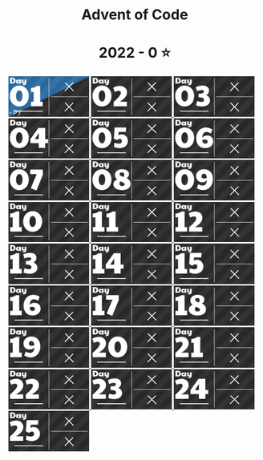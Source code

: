 
<h1 align="center">
  Advent of Code
</h1>

<!-- AOC TILES BEGIN -->
<h1 align="center">
  2022 - 0 ⭐
</h1>
<a href="2022/01/1.py">
  <img src="Media/2022/01.png" width="161px">
</a>
<a href="None">
  <img src="Media/2022/02.png" width="161px">
</a>
<a href="None">
  <img src="Media/2022/03.png" width="161px">
</a>
<a href="None">
  <img src="Media/2022/04.png" width="161px">
</a>
<a href="None">
  <img src="Media/2022/05.png" width="161px">
</a>
<a href="None">
  <img src="Media/2022/06.png" width="161px">
</a>
<a href="None">
  <img src="Media/2022/07.png" width="161px">
</a>
<a href="None">
  <img src="Media/2022/08.png" width="161px">
</a>
<a href="None">
  <img src="Media/2022/09.png" width="161px">
</a>
<a href="None">
  <img src="Media/2022/10.png" width="161px">
</a>
<a href="None">
  <img src="Media/2022/11.png" width="161px">
</a>
<a href="None">
  <img src="Media/2022/12.png" width="161px">
</a>
<a href="None">
  <img src="Media/2022/13.png" width="161px">
</a>
<a href="None">
  <img src="Media/2022/14.png" width="161px">
</a>
<a href="None">
  <img src="Media/2022/15.png" width="161px">
</a>
<a href="None">
  <img src="Media/2022/16.png" width="161px">
</a>
<a href="None">
  <img src="Media/2022/17.png" width="161px">
</a>
<a href="None">
  <img src="Media/2022/18.png" width="161px">
</a>
<a href="None">
  <img src="Media/2022/19.png" width="161px">
</a>
<a href="None">
  <img src="Media/2022/20.png" width="161px">
</a>
<a href="None">
  <img src="Media/2022/21.png" width="161px">
</a>
<a href="None">
  <img src="Media/2022/22.png" width="161px">
</a>
<a href="None">
  <img src="Media/2022/23.png" width="161px">
</a>
<a href="None">
  <img src="Media/2022/24.png" width="161px">
</a>
<a href="None">
  <img src="Media/2022/25.png" width="161px">
</a>
<!-- AOC TILES END -->
